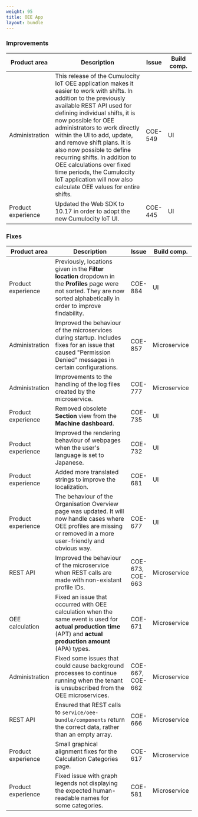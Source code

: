 ```yaml
---
weight: 95
title: OEE App
layout: bundle
---
```


### Improvements


<table ><colgroup>
<col style="width: 17%;">
<col style="width:57%;">
<col style="width: 11%;">
<col style="width: 15%;">
</colgroup>
<thead><tr>
<th>
Product area</th>
<th>
Description</th>
<th>
Issue</th>
<th>Build comp.</th>
</tr>
</thead><tbody>

<tr>
<td>Administration</td>
<td>This release of the Cumulocity IoT OEE application makes it easier to work with shifts. In addition to the previously available REST API used for defining individual shifts, it is now possible for OEE administrators to work directly within the UI to add, update, and remove shift plans. It is also now possible to define recurring shifts. In addition to OEE calculations over fixed time periods, the Cumulocity IoT application will now also calculate OEE values for entire shifts.</td>
<td>COE-549</td>
<td>UI</td>
</tr>

<tr>
<td>Product experience</td>
<td>Updated the Web SDK to 10.17 in order to adopt the new Cumulocity IoT UI.</td>
<td>COE-445</td>
<td>UI</td>
</tr>

</tbody></table>

### Fixes

<table >
<colgroup>
<col style="width: 17%;">
<col style="width:57%;">
<col style="width: 11%;">
<col style="width: 15%;">
</colgroup>
<thead><tr>
<th>
Product area</th>
<th>
Description</th>
<th>
Issue</th>
<th>Build comp.</th>
</tr>
</thead><tbody>

<tr>
<td>Product experience</td>
<td>Previously, locations given in the <b>Filter location</b> dropdown in the <b>Profiles</b> page were not sorted. They are now sorted alphabetically in order to improve findability. </td>
<td>COE-884</td>
<td>UI</td>
</tr>

<tr>
<td>Administration</td>
<td>Improved the behaviour of the microservices during startup. Includes fixes for an issue that caused "Permission Denied" messages in certain configurations.</td>
<td>COE-857</td>
<td>Microservice</td>
</tr>

<tr>
<td>Administration</td>
<td>Improvements to the handling of the log files created by the microservice.</td>
<td>COE-777</td>
<td>Microservice</td>
</tr>

<tr>
<td>Product experience</td>
<td>Removed obsolete <b>Section</b> view from the <b>Machine dashboard</b>.</td>
<td>COE-735</td>
<td>UI</td>
</tr>

<tr>
<td>Product experience</td>
<td>Improved the rendering behaviour of webpages when the user's language is set to Japanese.</td>
<td>COE-732</td>
<td>UI</td>
</tr>

<tr>
<td>Product experience</td>
<td>Added more translated strings to improve the localization.</td>
<td>COE-681</td>
<td>UI</td>
</tr>

<tr>
<td>Product experience</td>
<td>The behaviour of the Organisation Overview page was updated. It will now handle cases where OEE profiles are missing or removed in a more user-friendly and obvious way.</td>
<td>COE-677</td>
<td>UI</td>
</tr>

<tr>
<td>REST API</td>
<td>Improved the behaviour of the microservice when REST calls are made with non-existant profile IDs. </td>
<td>COE-673, COE-663</td>
<td>Microservice</td>
</tr>

<tr>
<td>OEE calculation</td>
<td>Fixed an issue that occurred with OEE calculation when the same event is used for <b>actual production time</b> (APT) and <b>actual production amount</b> (APA) types.</td>
<td>COE-671</td>
<td>Microservice</td>
</tr>

<tr>
<td>Administration</td>
<td>Fixed some issues that could cause background processes to continue running when the tenant is unsubscribed from the OEE microservices.</td>
<td>COE-667, COE-662</td>
<td>Microservice</td>
</tr>

<tr>
<td>REST API</td>
<td>Ensured that REST calls to <code>service/oee-bundle/components</code> return the correct data, rather than an empty array.</td>
<td>COE-666</td>
<td>Microservice</td>
</tr>

<tr>
<td>Product experience</td>
<td>Small graphical alignment fixes for the Calculation Categories page.</td>
<td>COE-617</td>
<td>Microservice</td>
</tr>

<tr>
<td>Product experience</td>
<td>Fixed issue with graph legends not displaying the expected human-readable names for some categories.</td>
<td>COE-581</td>
<td>Microservice</td>
</tr>

</tbody></table>
